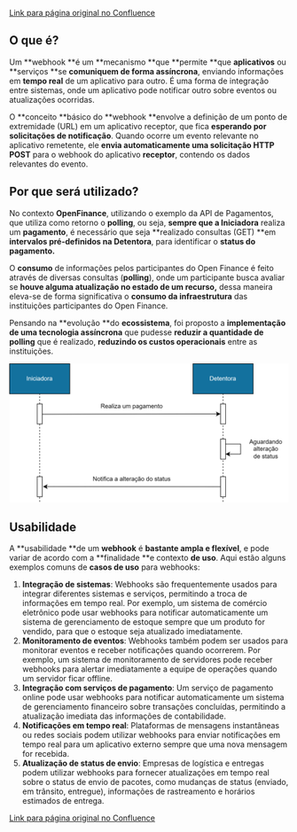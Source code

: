 [Link para página original no Confluence](https://openfinancebrasil.atlassian.net/wiki/spaces/OF/pages/161447956)

## O que é?

Um **webhook **é um **mecanismo **que **permite **que **aplicativos** ou **serviços **se **comuniquem de forma assíncrona**, enviando informações em **tempo real** de um aplicativo para outro. É uma forma de integração entre sistemas, onde um aplicativo pode notificar outro sobre eventos ou atualizações ocorridas.

O **conceito **básico do **webhook **envolve a definição de um ponto de extremidade (URL) em um aplicativo receptor, que fica **esperando por solicitações de notificação**. Quando ocorre um evento relevante no aplicativo remetente, ele **envia automaticamente uma solicitação HTTP POST** para o webhook do aplicativo **receptor**, contendo os dados relevantes do evento.

## Por que será utilizado?

No contexto **OpenFinance**, utilizando o exemplo da API de Pagamentos, que utiliza como retorno o **polling**, ou seja, **sempre que a Iniciadora** realiza um **pagamento**, é necessário que seja **realizado consultas (GET) **em **intervalos pré-definidos na Detentora**, para identificar o **status do pagamento.**

O **consumo** de informações pelos participantes do Open Finance é feito através de diversas consultas (**polling**), onde um participante busca avaliar se **houve alguma atualização no estado de um recurso,** dessa maneira eleva-se de forma significativa o **consumo da infraestrutura** das instituições participantes do Open Finance.

Pensando na **evolução **do **ecossistema**, foi proposto a **implementação **de uma** tecnologia assíncrona** que pudesse **reduzir a quantidade de polling** que é realizado, **reduzindo os custos operacionais** entre as instituições.

![att161447980](attachments/informacoes_gerais_webhook.png)

## Usabilidade

A **usabilidade **de um **webhook** é **bastante ampla e flexível**, e pode variar de acordo com a **finalidade **e contexto **de uso**. Aqui estão alguns exemplos comuns de **casos de uso** para webhooks:

1. **Integração de sistemas**: Webhooks são frequentemente usados para integrar diferentes sistemas e serviços, permitindo a troca de informações em tempo real. Por exemplo, um sistema de comércio eletrônico pode usar webhooks para notificar automaticamente um sistema de gerenciamento de estoque sempre que um produto for vendido, para que o estoque seja atualizado imediatamente.
2. **Monitoramento de eventos**: Webhooks também podem ser usados para monitorar eventos e receber notificações quando ocorrerem. Por exemplo, um sistema de monitoramento de servidores pode receber webhooks para alertar imediatamente a equipe de operações quando um servidor ficar offline.
3. **Integração com serviços de pagamento**: Um serviço de pagamento online pode usar webhooks para notificar automaticamente um sistema de gerenciamento financeiro sobre transações concluídas, permitindo a atualização imediata das informações de contabilidade.
4. **Notificações em tempo real**: Plataformas de mensagens instantâneas ou redes sociais podem utilizar webhooks para enviar notificações em tempo real para um aplicativo externo sempre que uma nova mensagem for recebida.
5. **Atualização de status de envio**: Empresas de logística e entregas podem utilizar webhooks para fornecer atualizações em tempo real sobre o status de envio de pacotes, como mudanças de status (enviado, em trânsito, entregue), informações de rastreamento e horários estimados de entrega.

[Link para página original no Confluence](https://openfinancebrasil.atlassian.net/wiki/spaces/OF/pages/161447956)